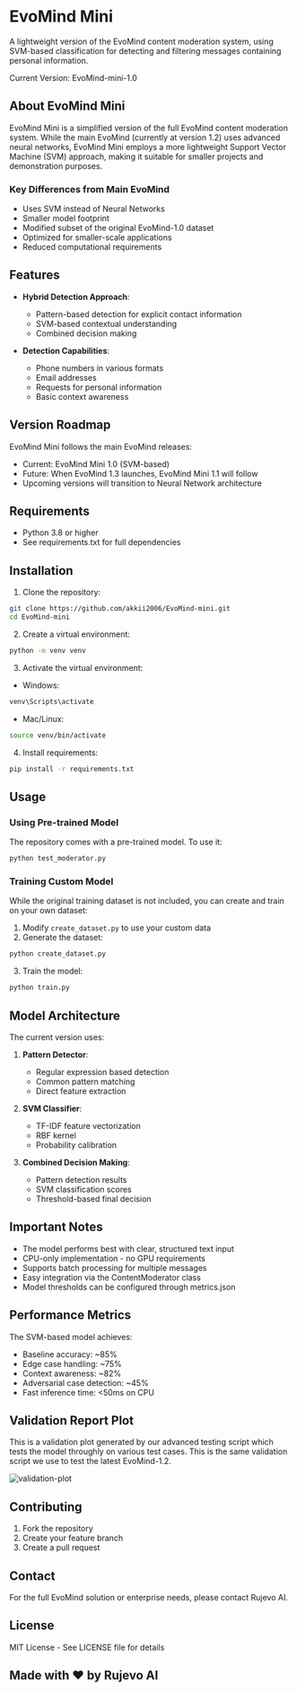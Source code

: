 # EvoMind Mini

A lightweight version of the EvoMind content moderation system, using SVM-based classification for detecting and filtering messages containing personal information.

Current Version: EvoMind-mini-1.0

## About EvoMind Mini

EvoMind Mini is a simplified version of the full EvoMind content moderation system. While the main EvoMind (currently at version 1.2) uses advanced neural networks, EvoMind Mini employs a more lightweight Support Vector Machine (SVM) approach, making it suitable for smaller projects and demonstration purposes.

### Key Differences from Main EvoMind
- Uses SVM instead of Neural Networks
- Smaller model footprint
- Modified subset of the original EvoMind-1.0 dataset
- Optimized for smaller-scale applications
- Reduced computational requirements

## Features

- **Hybrid Detection Approach**:
  - Pattern-based detection for explicit contact information
  - SVM-based contextual understanding
  - Combined decision making

- **Detection Capabilities**:
  - Phone numbers in various formats
  - Email addresses
  - Requests for personal information
  - Basic context awareness

## Version Roadmap

EvoMind Mini follows the main EvoMind releases:
- Current: EvoMind Mini 1.0 (SVM-based)
- Future: When EvoMind 1.3 launches, EvoMind Mini 1.1 will follow
- Upcoming versions will transition to Neural Network architecture

## Requirements

- Python 3.8 or higher
- See requirements.txt for full dependencies

## Installation

1. Clone the repository:
```bash
git clone https://github.com/akkii2006/EvoMind-mini.git
cd EvoMind-mini
```

2. Create a virtual environment:
```bash
python -m venv venv
```

3. Activate the virtual environment:
- Windows:
```bash
venv\Scripts\activate
```
- Mac/Linux:
```bash
source venv/bin/activate
```

4. Install requirements:
```bash
pip install -r requirements.txt
```

## Usage

### Using Pre-trained Model
The repository comes with a pre-trained model. To use it:
```bash
python test_moderator.py
```

### Training Custom Model
While the original training dataset is not included, you can create and train on your own dataset:

1. Modify `create_dataset.py` to use your custom data
2. Generate the dataset:
```bash
python create_dataset.py
```

3. Train the model:
```bash
python train.py
```

## Model Architecture

The current version uses:
1. **Pattern Detector**:
   - Regular expression based detection
   - Common pattern matching
   - Direct feature extraction

2. **SVM Classifier**:
   - TF-IDF feature vectorization
   - RBF kernel
   - Probability calibration

3. **Combined Decision Making**:
   - Pattern detection results
   - SVM classification scores
   - Threshold-based final decision

## Important Notes

- The model performs best with clear, structured text input
- CPU-only implementation - no GPU requirements
- Supports batch processing for multiple messages
- Easy integration via the ContentModerator class
- Model thresholds can be configured through metrics.json

## Performance Metrics

The SVM-based model achieves:
- Baseline accuracy: ~85%
- Edge case handling: ~75%
- Context awareness: ~82%
- Adversarial case detection: ~45%
- Fast inference time: <50ms on CPU

## Validation Report Plot
This is a validation plot generated by our advanced testing script which tests the model throughly on various test cases. This is the same validation script we use to test the latest EvoMind-1.2.



![validation-plot](https://github.com/user-attachments/assets/2c40b546-a5cb-4857-9204-1211e0f4c1d9)


## Contributing

1. Fork the repository
2. Create your feature branch
3. Create a pull request

## Contact

For the full EvoMind solution or enterprise needs, please contact Rujevo AI.

## License

MIT License - See LICENSE file for details


## Made with ❤️ by Rujevo AI
